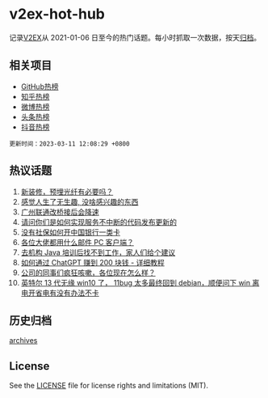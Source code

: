 # v2ex-hot-hub

 记录[V2EX](https://www.v2ex.com/)从 2021-01-06 日至今的热门话题。每小时抓取一次数据，按天[归档](archives)。
 
 ## 相关项目

- [GitHub热榜](https://github.com/lonnyzhang423/github-hot-hub)
- [知乎热榜](https://github.com/lonnyzhang423/zhihu-hot-hub)
- [微博热榜](https://github.com/lonnyzhang423/weibo-hot-hub)
- [头条热榜](https://github.com/lonnyzhang423/toutiao-hot-hub)
- [抖音热榜](https://github.com/lonnyzhang423/douyin-hot-hub)


 `更新时间：2023-03-11 12:08:29 +0800`

## 热议话题

1. [新装修，预埋光纤有必要吗？](https://www.v2ex.com/t/922897)
1. [感觉人生了无生趣, 没啥感兴趣的东西](https://www.v2ex.com/t/922857)
1. [广州联通改桥接后会降速](https://www.v2ex.com/t/922995)
1. [请问你们是如何实现服务不中断的代码发布更新的](https://www.v2ex.com/t/922911)
1. [没有社保如何开中国银行一类卡](https://www.v2ex.com/t/923021)
1. [各位大佬都用什么邮件 PC 客户端？](https://www.v2ex.com/t/922874)
1. [去机构 Java 培训后找不到工作，家人们给个建议](https://www.v2ex.com/t/922868)
1. [如何通过 ChatGPT 赚到 200 块钱 - 详细教程](https://www.v2ex.com/t/922960)
1. [公司的同事们疯狂咳嗽，各位现在怎么样？](https://www.v2ex.com/t/922932)
1. [英特尔 13 代无缘 win10 了， 11bug 太多最终回到 debian，顺便问下 win 离电开省电有没有办法不卡](https://www.v2ex.com/t/923042)

## 历史归档

[archives](archives)

## License

See the [LICENSE](LICENSE) file for license rights and limitations (MIT).
